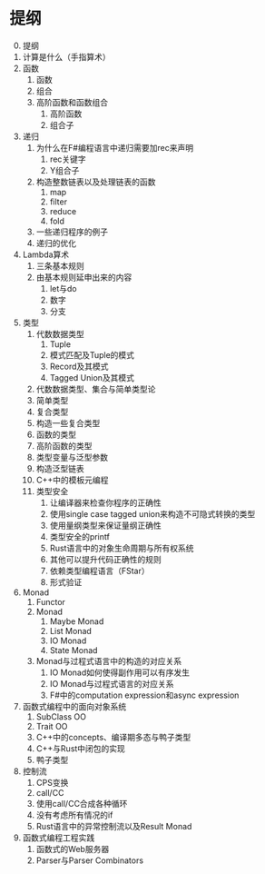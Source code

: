 # 提纲

0. 提纲
1. 计算是什么（手指算术）
2. 函数
   1. 函数
   2. 组合
   3. 高阶函数和函数组合
      1. 高阶函数
      2. 组合子
3. 递归
   1. 为什么在F#编程语言中递归需要加rec来声明
      1. rec关键字
      2. Y组合子
   2. 构造整数链表以及处理链表的函数
      1. map
      2. filter
      3. reduce
      4. fold
   3. 一些递归程序的例子
   4. 递归的优化
4. Lambda算术
   1. 三条基本规则
   2. 由基本规则延申出来的内容
      1. let与do
      2. 数字
      3. 分支
5. 类型
   1. 代数数据类型
      1. Tuple
      2. 模式匹配及Tuple的模式
      3. Record及其模式
      4. Tagged Union及其模式
   2. 代数数据类型、集合与简单类型论
   3. 简单类型
   4. 复合类型
   5. 构造一些复合类型
   6. 函数的类型
   7. 高阶函数的类型
   8. 类型变量与泛型参数
   9. 构造泛型链表
   10. C++中的模板元编程
   11. 类型安全
       1. 让编译器来检查你程序的正确性
       2. 使用single case tagged union来构造不可隐式转换的类型
       3. 使用量纲类型来保证量纲正确性
       4. 类型安全的printf
       5. Rust语言中的对象生命周期与所有权系统
       6. 其他可以提升代码正确性的规则
       7. 依赖类型编程语言（FStar）
       8. 形式验证
6. Monad
   1. Functor
   2. Monad
      1. Maybe Monad
      2. List Monad
      3. IO Monad
      4. State Monad
   3. Monad与过程式语言中的构造的对应关系
      1. IO Monad如何使得副作用可以有序发生
      2. IO Monad与过程式语言的对应关系
      3. F#中的computation expression和async expression
7. 函数式编程中的面向对象系统
    1. SubClass OO
    2. Trait OO
    3. C++中的concepts、编译期多态与鸭子类型
    4. C++与Rust中闭包的实现
    5. 鸭子类型
8. 控制流
    1. CPS变换
    2. call/CC
    3. 使用call/CC合成各种循环
    4. 没有考虑所有情况的if
    5. Rust语言中的异常控制流以及Result Monad
9.  函数式编程工程实践
    1. 函数式的Web服务器
    2. Parser与Parser Combinators
